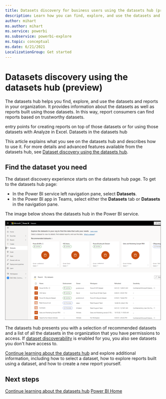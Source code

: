 ```yaml
---
title: Datasets discovery for business users using the datasets hub (preview)
description: Learn how you can find, explore, and use the datasets and their related reports in your organization.
author: mihart
ms.author: mihart
ms.service: powerbi
ms.subservice: powerbi-explore
ms.topic: conceptual
ms.date: 6/21/2021
LocalizationGroup: Get started
---
```

# Datasets discovery using the datasets hub (preview)

The datasets hub helps you find, explore, and use the datasets and reports in your organization. It provides information about the datasets as well as reports built using those datasets. In this way, report consumers can find reports based on trustworthy datasets.

entry points for creating reports on top of those datasets or for using those datasets with Analyze in Excel. Datasets in the datasets hub 

This article explains what you see on the datasets hub and describes how to use it. For more details and advanced features available from the datasets hub, see [Dataset discovery using the datasets hub](../connect-data/service-datasets-understand.md).  


## Find the dataset you need

The dataset discovery experience starts on the datasets hub page. To get to the datasets hub page:
* In the Power BI service left navigation pane, select **Datasets**.
* In the Power BI app in Teams, select either the **Datasets** tab or **Datasets** in the navigation pane.

The image below shows the datasets hub in the Power BI service.

![Screenshot of datasets hub page](media/end-user-datasets-hub/power-bi-datasets-hub.png)

The datasets hub presents you with a selection of recommended datasets and a list of all the datasets in the organization that you have permissions to access. If [dataset discoverability](../collaborate-share/service-discovery.md) is enabled for you, you also see datasets you don't have access to.

[Continue learning about the datasets hub](../connect-data/service-datasets-hub.md) and explore additional information, including how to select a dataset, how to explore reports built using a dataset, and how to create a new report yourself. 
  
## Next steps
[Continue learning about the datasets hub](../connect-data/service-datasets-hub.md)
[Power BI Home](end-user-home.md)
